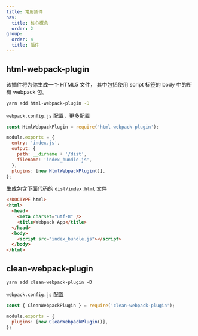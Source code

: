 ```yaml
---
title: 常用插件
nav:
  title: 核心概念
  order: 2
group:
  order: 4
  title: 插件
---
```


## html-webpack-plugin

该插件将为你生成一个 HTML5 文件， 其中包括使用 script 标签的 body 中的所有 webpack 包。

```bash
yarn add html-webpack-plugin -D
```

`webpack.config.js` 配置，[更多配置](https://github.com/jantimon/html-webpack-plugin#configuration)

```js
const HtmlWebpackPlugin = require('html-webpack-plugin');

module.exports = {
  entry: 'index.js',
  output: {
    path: __dirname + '/dist',
    filename: 'index_bundle.js',
  },
  plugins: [new HtmlWebpackPlugin()],
};
```

生成包含下面代码的 `dist/index.html` 文件

```html
<!DOCTYPE html>
<html>
  <head>
    <meta charset="utf-8" />
    <title>Webpack App</title>
  </head>
  <body>
    <script src="index_bundle.js"></script>
  </body>
</html>
```

## clean-webpack-plugin

```shell
yarn add clean-webpack-plugin -D
```

`webpack.config.js` 配置

```js
const { CleanWebpackPlugin } = require('clean-webpack-plugin');

module.exports = {
  plugins: [new CleanWebpackPlugin()],
};
```

